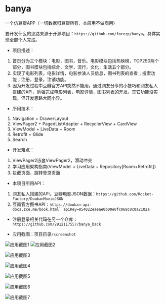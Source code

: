 # banya

一个仿豆瓣APP（一切数据归豆瓣所有，本应用不做商用）

要开发什么的思路来源于开源项目：`https://github.com/forezp/banya`。具体实现全部个人完成。

- 项目描述：
1. 首页分为三个模块：电影，图书，音乐。电影模块包括热映榜，TOP250两个部分，图书模块包括综合，文学，流行，文化，生活五个部分。
2. 实现了电影列表，电影详情，电影参演人员信息，图书列表的查看；搜索功能；注册，登录，注销功能。
3. 因为开发过程中豆瓣官方API突然不能用，通过网友分享的小技巧和网友私人搭建的API，勉强完成电影列表，电影详情，图书列表的开发。其它功能没实现，但开发思路大同小异。

- 所用技术：
1. Navigation + DrawerLayout
2. ViewPager2 + PagedListAdapter + RecyclerView + CardView
3. ViewModel + LiveData + Room
4. Retrofit + Glide
5. Search

- 开发难点：
1. ViewPager2嵌套ViewPager2，滑动冲突
2. 学习应用架构指南(ViewModel + LiveData + Repository[Room+Retrofit])
3. 拦截页面，跳转登录页面

- 本项目所用API：
1. 网友私人搭建的API，豆瓣电影JSON数据：`https://github.com/Rocket-Factory/DoubanMovieJSON`
2. 豆瓣官方图书API：`https://douban-api-docs.zce.me/book.html``apiKey=054022eaeae0b00e0fc068c0c0a2102a`

- 注册登录相关代码在另一个仓库：`https://github.com/2912117557/banya_back`

- 应用截图：项目目录`/screenshot`

![应用截图1](https://github.com/2912117557/banya/blob/master/screenshot/07.PNG)
![应用截图2](https://github.com/2912117557/banya/blob/master/screenshot/08.PNG)

![应用截图3](https://github.com/2912117557/banya/blob/master/screenshot/09.PNG)

![应用截图4](https://github.com/2912117557/banya/blob/master/screenshot/03.PNG)

![应用截图5](https://github.com/2912117557/banya/blob/master/screenshot/04.PNG)

![应用截图6](https://github.com/2912117557/banya/blob/master/screenshot/05.PNG)

![应用截图7](https://github.com/2912117557/banya/blob/master/screenshot/10.PNG)








